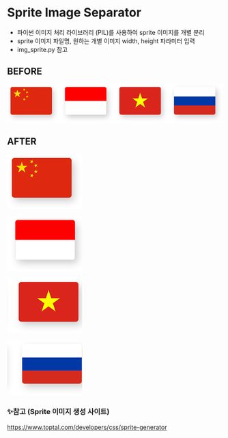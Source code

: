 # Sprite Image Separator
- 파이썬 이미지 처리 라이브러리 (PIL)를 사용하여 sprite 이미지를 개별 분리
- sprite 이미지 파일명, 원하는 개별 이미지 width, height 파라미터 입력
- img_sprite.py 참고

## BEFORE
![flag](./ico_flag.png)

## AFTER
![flag](./sprite_0_0.png)
<br>

![flag](./sprite_0_1.png)
<br>

![flag](./sprite_0_2.png)
<br>

![flag](./sprite_0_3.png)
<br>



### ✨참고 (Sprite 이미지 생성 사이트)
https://www.toptal.com/developers/css/sprite-generator
